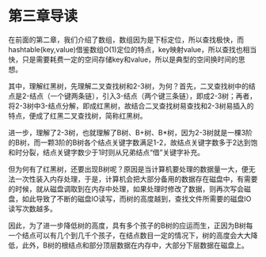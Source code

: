 # 第三章导读

在前面的第二章，我们介绍了数组，数组因为是下标定位，所以查找极快，而hashtable(key,value)借鉴数组O(1)定位的特点，key映射value，所以查找也相当快，只是需要耗费一定的空间存储key和value，所以是典型的空间换时间的思想。

其中，理解红黑树，先理解二叉查找树和2-3树，为何？首先，二叉查找树中的结点是2-结点（一个键两条链），引入3-结点（两个键三条链），即成2-3树；再者，将2-3树中3-结点分解，即成红黑树，故结合二叉查找树易查找和2-3树易插入的特点，便成了红黑二叉查找树，简称红黑树。

进一步，理解了2-3树，也就理解了B树、B+树、B*树，因为2-3树就是一棵3阶的B树，而一颗3阶的B树各个结点关键字数满足1-2，故结点关键字数多于2达到饱和时分裂，结点关键字数少于1时则从兄弟结点“借”关键字补充。

但为何有了红黑树，还要出现B树呢？原因是当计算机要处理的数据量一大，便无法一次性装入内存处理，于是，计算机会把大部分备用的数据存在磁盘中，有需要的时候，就从磁盘调取到在内存中处理，如果处理时修改了数据，则再次写会磁盘，如此导致了不断的磁盘IO读写，而树的高度越到，查找文件所需要的磁盘IO读写次数越多。

因此，为了进一步降低树的高度，具有多个孩子的B树的应运而生，正因为B树每一个结点可以有几个到几千个孩子，在结点数目一定的情况下，树的高度会大大降低，此外，B树的根结点和部分顶层数据在内存中，大部分下层数据在磁盘上。
